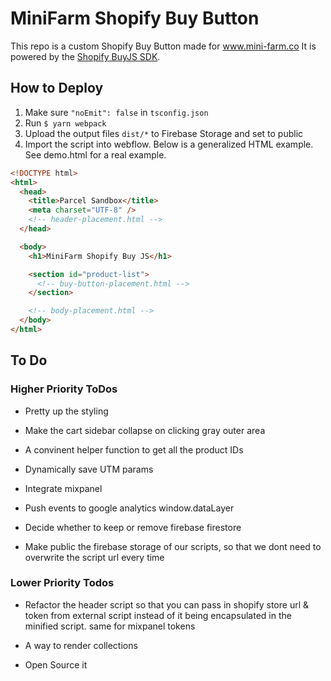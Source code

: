 # MiniFarm Shopify Buy Button

This repo is a custom Shopify Buy Button made for www.mini-farm.co
It is powered by the [Shopify BuyJS SDK](https://github.com/Shopify/js-buy-sdk).

## How to Deploy
1. Make sure `"noEmit": false` in `tsconfig.json`
2. Run `$ yarn webpack`
3. Upload the output files `dist/*` to Firebase Storage and set to public
4. Import the script into webflow. Below is a generalized HTML example. See demo.html for a real example.

```html
<!DOCTYPE html>
<html>
  <head>
    <title>Parcel Sandbox</title>
    <meta charset="UTF-8" />
    <!-- header-placement.html -->
  </head>

  <body>
    <h1>MiniFarm Shopify Buy JS</h1>

    <section id="product-list">
      <!-- buy-button-placement.html -->
    </section>

    <!-- body-placement.html -->
  </body>
</html>
```

## To Do

### Higher Priority ToDos

- Pretty up the styling

- Make the cart sidebar collapse on clicking gray outer area

- A convinent helper function to get all the product IDs

- Dynamically save UTM params

- Integrate mixpanel

- Push events to google analytics window.dataLayer

- Decide whether to keep or remove firebase firestore

- Make public the firebase storage of our scripts, so that we dont need to overwrite the script url every time

### Lower Priority Todos

- Refactor the header script so that you can pass in shopify store url & token from external script instead of it being encapsulated in the minified script. same for mixpanel tokens

- A way to render collections

- Open Source it